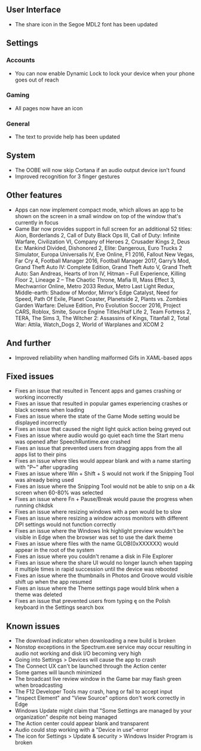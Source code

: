 ## User Interface
- The share icon in the Segoe MDL2 font has been updated

## Settings
### Accounts
- You can now enable Dynamic Lock to lock your device when your phone goes out of reach

### Gaming
- All pages now have an icon

### General
- The text to provide help has been updated

## System
- The OOBE will now skip Cortana if an audio output device isn't found
- Improved recognition for 3 finger gestures

## Other features
- Apps can now implement compact mode, which allows an app to be shown on the screen in a small window on top of the window that's currently in focus
- Game Bar now provides support in full screen for an additional 52 titles: Aion, Borderlands 2, Call of Duty Black Ops III, Call of Duty: Infinite Warfare, Civilization VI, Company of Heroes 2, Crusader Kings 2, Deus Ex: Mankind Divided, Dishonored 2, Elite: Dangerous, Euro Trucks 2 Simulator, Europa Universalis IV, Eve Online, F1 2016, Fallout New Vegas, Far Cry 4, Football Manager 2016, Football Manager 2017, Garry’s Mod, Grand Theft Auto IV: Complete Edition, Grand Theft Auto V, Grand Theft Auto: San Andreas, Hearts of Iron IV, Hitman – Full Experience, Killing Floor 2, Lineage 2 – The Chaotic Throne, Mafia III, Mass Effect 3, Mechwarrior Online, Metro 2033 Redux, Metro Last Light Redux, Middle-earth: Shadow of Mordor, Mirror’s Edge Catalyst, Need for Speed, Path Of Exile, Planet Coaster, Planetside 2, Plants vs. Zombies Garden Warfare: Deluxe Edition, Pro Evolution Soccer 2016, Project CARS, Roblox, Smite, Source Engine Titles/Half Life 2, Team Fortress 2, TERA, The Sims 3, The Witcher 2: Assassins of Kings, Titanfall 2, Total War: Attila, Watch_Dogs 2, World of Warplanes and XCOM 2

## And further
- Improved reliability when handling malformed Gifs in XAML-based apps

## Fixed issues
- Fixes an issue that resulted in Tencent apps and games crashing or working incorrectly
- Fixes an issue that resulted in popular games experiencing crashes or black screens when loading
- Fixes an issue where the state of the Game Mode setting would be displayed incorrectly
- Fixes an issue that caused the night light quick action being greyed out
- Fixes an issue where audio would go quiet each time the Start menu was opened after SpeechRuntime.exe crashed
- Fixes an issue that prevented users from dragging apps from the all apps list to their pins
- Fixes an issue where tiles would appear blank and with a name starting with "P~" after upgrading
- Fixes an issue where Win + Shift + S would not work if the Snipping Tool was already being used
- Fixes an issue where the Snipping Tool would not be able to snip on a 4k screen when 60-80% was selected
- Fixes an issue where Fn + Pause/Break would pause the progress when running chkdsk
- Fixes an issue where resizing windows with a pen would be to slow
- Fixes an issue where resizing a window across monitors with different DPI settings would not function correctly
- Fixes an issue where the Windows Ink highlight preview wouldn't be visible in Edge when the browser was set to use the dark theme
- Fixes an issue where files with the name GLOB(0xXXXXXX) would appear in the root of the system
- Fixes an issue where you couldn't rename a disk in File Explorer
- Fixes an issue where the share UI would no longer launch when tapping it multiple times in rapid succession until the device was rebooted
- Fixes an issue where the thumbnails in Photos and Groove would visible shift up when the app resumed
- Fixes an issue where the Theme settings page would blink when a theme was deleted
- Fixes an issue that prevented users from typing ę on the Polish keyboard in the Settings search box

## Known issues
- The download indicator when downloading a new build is broken
- Nonstop exceptions in the Spectrum.exe service may occur resulting in audio not working and disk I/O becoming very high
- Going into Settings > Devices will cause the app to crash
- The Connect UX can't be launched through the Action center
- Some games will launch minimized
- The broadcast live review window in the Game bar may flash green when broadcasting
- The F12 Developer Tools may crash, hang or fail to accept input
- "Inspect Element" and "View Source" options don't work correctly in Edge
- Windows Update might claim that "Some Settings are managed by your organization" despite not being managed
- The Action center could appear blank and transparent
- Audio could stop working with a "Device in use"-error
- The icon for Settings > Update & security > Windows Insider Program is broken